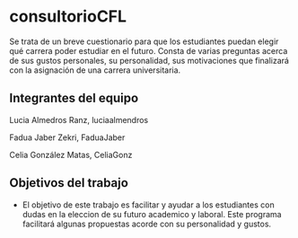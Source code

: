 # consultorioCFL
Se trata de un breve cuestionario para que los estudiantes puedan elegir qué carrera poder estudiar en el futuro. Consta de varias preguntas acerca de sus gustos personales, su personalidad, sus motivaciones que finalizará con la asignación de una carrera universitaria. 

## Integrantes del equipo
Lucia Almedros Ranz, luciaalmendros

Fadua Jaber Zekri, FaduaJaber

Celia González Matas, CeliaGonz

## Objetivos del trabajo
- El objetivo de este trabajo es facilitar y ayudar a los estudiantes con dudas en la eleccion de su futuro academico y laboral. Este programa facilitará algunas propuestas acorde con su personalidad y gustos.
